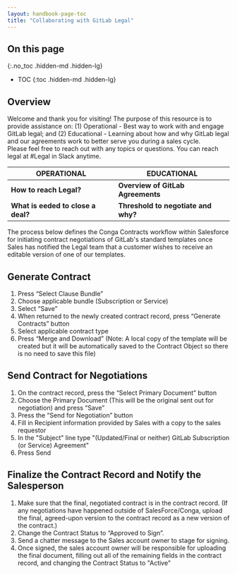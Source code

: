 ```yaml
---
layout: handbook-page-toc
title: "Collaborating with GitLab Legal"
---
```


## On this page
{:.no_toc .hidden-md .hidden-lg}

- TOC
{:toc .hidden-md .hidden-lg}
## Overview 
Welcome and thank you for visiting! The purpose of this resource is to provide assistance on: 
    (1) Operational - Best way to work with and engage GitLab legal; and
    (2) Educational - Learning about how and why GitLab legal and our agreements work to better serve you during a sales cycle.  
Please feel free to reach out with any topics or questions. You can reach legal at #Legal in Slack anytime.  

| OPERATIONAL| EDUCATIONAL |
| ------ | ------ |
| **How to reach Legal?**                 | **Overview of GitLab Agreements** |
| **What is eeded to close a deal?**      | **Threshold to negotiate and why?** |

The process below defines the Conga Contracts workflow within Salesforce for initiating contract negotiations of GitLab's standard templates once Sales has notified the Legal team that a customer wishes to receive an editable version of one of our templates. 

## Generate Contract 
1. Press “Select Clause Bundle” 
2. Choose applicable bundle (Subscription or Service) 
3. Select “Save” 
4. When returned to the newly created contract record, press “Generate Contracts” button 
5. Select applicable contract type  
6. Press “Merge and Download” (Note: A local copy of the template will be created but it will be automatically saved to the Contract Object so there is no need to save this file) 

## Send Contract for Negotiations 
1. On the contract record, press the “Select Primary Document” button 
2. Choose the Primary Document (This will be the original sent out for negotiation) and press “Save” 
3. Press the “Send for Negotiation” button 
4. Fill in Recipient information provided by Sales with a copy to the sales requestor
5. In the "Subject" line type "(Updated/Final or neither) GitLab Subscription (or Service) Agreement"
6. Press Send

## Finalize the Contract Record and Notify the Salesperson 
1. Make sure that the final, negotiated contract is in the contract record. (If any negotiations have happened outside of SalesForce/Conga, upload the final, agreed-upon version to the contract record as a new version of the contract.)
2. Change the Contract Status to “Approved to Sign”.
3. Send a chatter message to the Sales account owner to stage for signing.
4. Once signed, the sales account owner will be responsible for uploading the final document, filling out all of the remaining fields in the contract record, and changing the Contract Status to "Active"
